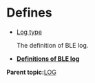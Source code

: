 # Defines

-   [Log type](GUID-CCF5442F-D2CB-4A44-8047-8D9CC65EA3F3.md)

    The definition of BLE log.


-   **[Definitions of BLE log](GUID-CCF5442F-D2CB-4A44-8047-8D9CC65EA3F3.md)**  


**Parent topic:**[LOG](GUID-9AF99D19-0628-4D56-9F56-A4B5C11372A6.md)


